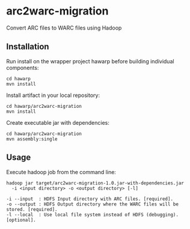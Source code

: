 arc2warc-migration
==================

Convert ARC files to WARC files using Hadoop

Installation
------------

Run install on the wrapper project hawarp before building individual 
components:

    cd hawarp
    mvn install

Install artifact in your local repository:

    cd hawarp/arc2warc-migration
    mvn install

Create executable jar with dependencies:

    cd hawarp/arc2warc-migration
    mvn assembly:single

Usage
-----

Execute hadoop job from the command line:

    hadoop jar target/arc2warc-migration-1.0.jar-with-dependencies.jar 
      -i <input directory> -o <output directory> [-l]

    -i --input  : HDFS Input directory with ARC files. [required].
    -o --output : HDFS Output directory where the WARC files will be stored. [required].
    -l --local  : Use local file system instead of HDFS (debugging). [optional].
